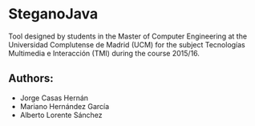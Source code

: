 # SteganoJava

Tool designed by students in the Master of Computer Engineering at the Universidad Complutense de Madrid (UCM) for the subject Tecnologías Multimedia e Interacción (TMI) during the course 2015/16. 
   
## Authors:
   
  * Jorge Casas Hernán
  * Mariano Hernández García
  * Alberto Lorente Sánchez
                              
